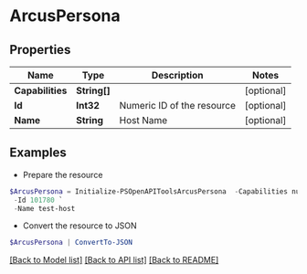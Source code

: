 # ArcusPersona
## Properties

Name | Type | Description | Notes
------------ | ------------- | ------------- | -------------
**Capabilities** | **String[]** |  | [optional] 
**Id** | **Int32** | Numeric ID of the resource | [optional] 
**Name** | **String** | Host Name | [optional] 

## Examples

- Prepare the resource
```powershell
$ArcusPersona = Initialize-PSOpenAPIToolsArcusPersona  -Capabilities null `
 -Id 101780 `
 -Name test-host
```

- Convert the resource to JSON
```powershell
$ArcusPersona | ConvertTo-JSON
```

[[Back to Model list]](../README.md#documentation-for-models) [[Back to API list]](../README.md#documentation-for-api-endpoints) [[Back to README]](../README.md)

